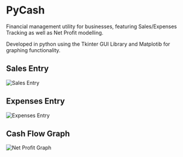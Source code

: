 # PyCash
Financial management utility for businesses, featuring Sales/Expenses Tracking as well as Net Profit modelling.

Developed in python using the Tkinter GUI Library and Matplotib for graphing functionality.

## Sales Entry
![Sales Entry](https://i.imgur.com/iyWKrC6.png)

## Expenses Entry
![Expenses Entry](https://i.imgur.com/qU9KyUH.png)

## Cash Flow Graph
![Net Profit Graph](https://i.imgur.com/0GYmeWj.png)
